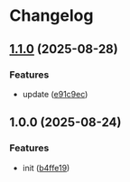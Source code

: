 # Changelog

## [1.1.0](https://github.com/devops-roast/renovate-config/compare/v1.0.0...v1.1.0) (2025-08-28)


### Features

* update ([e91c9ec](https://github.com/devops-roast/renovate-config/commit/e91c9ec7c83cf2245ca775ca6c5c2b1fb78040e0))

## 1.0.0 (2025-08-24)


### Features

* init ([b4ffe19](https://github.com/devops-roast/renovate-config/commit/b4ffe19d4f4679bb29683aa60cb6daaf075283bb))
